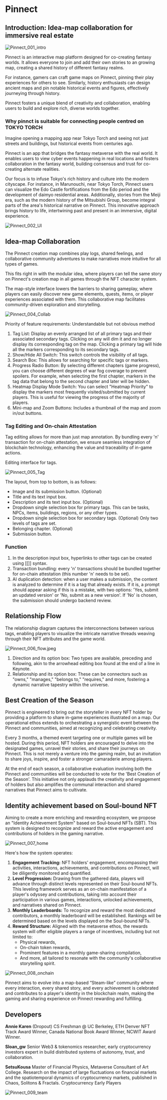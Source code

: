 # Pinnect

## Introduction: Idea-map collaboration for immersive real estate

![Pinnect_001_intro](/images/Pinnect_001_intro.jpg)

Pinnect is an interactive map platform designed for co-creating fantasy worlds. It allows everyone to join and add their own stories to an growing map, creating a shared history of different fantasy realms.

For instance, gamers can craft game maps on Pinnect, pinning their play experiences for others to see. Similarly, history enthusiasts can design ancient maps and pin notable historical events and figures, effectively journeying through history.

Pinnect fosters a unique blend of creativity and collaboration, enabling users to build and explore rich, diverse worlds together.

### Why pinnct is suitable for connecting people centred on TOKYO TORCH

Imagine opening a mapping app near Tokyo Torch and seeing not just streets and buildings, but historical events from centuries ago.

Pinnect is an app that bridges the fantasy metaverse with the real world. It enables users to view cyber events happening in real locations and fosters collaboration in the fantasy world, building consensus and trust for co-creating alternate realities.

Our focus is to infuse Tokyo's rich history and culture into the modern cityscape. For instance, in Marunouchi, near Tokyo Torch, Pinnect users can visualize the Edo Castle fortifications from the Edo period and the development of daimyo residential areas. Additionally, stories from the Meiji era, such as the modern history of the Mitsubishi Group, become integral parts of the area's historical narrative on Pinnect. This innovative approach brings history to life, intertwining past and present in an immersive, digital experience.


![Pinnect_002_UI](/images/Pinnect_002_UI.jpeg)

## Idea-map Collaboration

The Pinnect creation map combines play logs, shared feelings, and collaborative community adventures to make narratives more intuitive for all types of games.

This fits right in with the modular idea, where players can tell the same story on Pinnect's creation map in all games through the NFT character system.

The map-style interface lowers the barriers to sharing gameplay, where players can easily discover new game elements, quests, items, or player experiences associated with them. This collaborative map facilitates community-driven exploration and storytelling.

![Pinnect_004_Collab](/images/Pinnect_004_Collab.jpeg)

Priority of feature requirements: Understandable but not obvious method
1. Tag List: Display an evenly arranged list of all primary tags and their associated secondary tags. Clicking on any will dim it and no longer display its corresponding tag on the map. Clicking a primary tag will hide all the markers corresponding to its secondary tags.
2. Show/Hide All Switch: This switch controls the visibility of all tags.
3. Search Box: This allows for searching for specific tags or markers.
4. Progress Radio Button: By selecting different chapters (game progress), you can choose different degrees of war fog coverage to prevent spoilers. For example, when selecting the first chapter, markers in the tag data that belong to the second chapter and later will be hidden.
5. Heatmap Display Mode Switch: You can select "Heatmap Priority" to display the markers most frequently visited/submitted by current players. This is useful for viewing the progress of the majority of players.
6. Mini-map and Zoom Buttons: Includes a thumbnail of the map and zoom in/out buttons.

### Tag Editing and On-chain Attestation

Tag editing allows for more than just map annotation. By bundling every 'n' transaction for on-chain attestation, we ensure seamless integration of blockchain technology, enhancing the value and traceability of in-game actions.

Editing interface for tags.

![Pinnect_005_Tag](/images/Pinnect_005_Tag.png)

The layout, from top to bottom, is as follows:
- Image and its submission button. (Optional)
- Title and its text input box.
- Description and its text input box. (Optional)
- Dropdown single selection box for primary tags.
  This can be tasks, NPCs, items, buildings, regions, or any other types.
- Dropdown single selection box for secondary tags. (Optional)
  Only two levels of tags are set.
- Belonging chapter. (Optional)
- Submission button.

### Function
1. In the description input box, hyperlinks to other tags can be created using [[]] syntax.
2. Transaction bundling: every 'n' transactions should be bundled together for on-chain attestation (this number 'n' needs to be set).
3. AI duplication detection: when a user makes a submission, the content is analyzed to determine if it is a tag that already exists. If it is, a prompt should appear asking if this is a mistake, with two options: 'Yes, submit an updated version' or 'No, submit as a new version'. If 'No' is chosen, the submission should undergo backend review.

## Relationship Flow
The relationship diagram captures the interconnections between various tags, enabling players to visualize the intricate narrative threads weaving through their NFT attributes and the game world.

![Pinnect_006_flow.jpeg](/images/Pinnect_006_flow.jpeg)

1. Direction and its option box: Two types are available, preceding and following, akin to the arrowhead editing box found at the end of a line in Keynote.
2. Relationship and its option box: These can be connectors such as "owns," "manages," "belongs to," "requires," and more, fostering a dynamic narrative tapestry within the universe.

## Best Creation of the Season

Pinnect is engineered to bring out the storyteller in every NFT holder by providing a platform to share in-game experiences illustrated on a map. Our operational ethos extends to orchestrating a synergistic event between the Pinnect and communities, aimed at recognizing and celebrating creativity.

Every 3 months, a themed event targeting one or multiple games will be hosted. During this period, NFT holders are encouraged to delve into the designated games, unravel their stories, and share their journeys on Pinnect. This is not merely a venture into the gaming realm, but an invitation to share joys, inspire, and foster a stronger camaraderie among players.

At the end of each season, a collaborative evaluation involving both the Pinnect and communities will be conducted to vote for the 'Best Creation of the Season'. This initiative not only applauds the creativity and engagement of holders but also amplifies the communal interaction and shared narratives that Pinnect aims to cultivate.

## Identity achievement based on Soul-bound NFT

Aiming to create a more enriching and rewarding ecosystem, we propose an "Identity Achievement System" based on Soul-bound NFTs (SBT). This system is designed to recognize and reward the active engagement and contributions of holders in the gaming narrative.

![Pinnect_007_home](/images/Pinnect_007_home.png)

Here's how the system operates:

1. **Engagement Tracking:** NFT holders' engagement, encompassing their activities, interactions, achievements, and contributions on Pinnect, will be diligently monitored and quantified.
2. **Level Progression:** Drawing from the gathered data, players will advance through distinct levels represented on their Soul-bound NFTs. This leveling framework serves as an on-chain manifestation of a player's odyssey and contributions, taking into account their participation in various games, interactions, unlocked achievements, and narratives shared on Pinnect.
3. **Monthly Leaderboards:** To recognize and reward the most dedicated contributors, a monthly leaderboard will be established. Rankings will be determined based on the levels displayed on the Soul-bound NFTs.
4. **Reward Structure:** Aligned with the metaverse ethos, the rewards system will offer eligible players a range of incentives, including but not limited to:
    - Physical rewards,
    - On-chain token rewards,
    - Prominent features in a monthly game-sharing compilation,
    - And more, all tailored to resonate with the community's collaborative storytelling spirit.

![Pinnect_008_onchain](/images/Pinnect_008_onchain.jpeg)

Pinnect aims to evolve into a map-based “Steam-like” community where every interaction, every shared story, and every achievement is celebrated and contributes to a player's identity in the blockchain realm, making the gaming and sharing experience on Pinnect rewarding and fulfilling.

## Developers
**Annie Karen**
(Dropout) CS Freshman @ UC Berkeley, ETH Denver NFT Track Award Winner, Canada National Book Award Winner, NCWIT Award Winner.

**Sloan_gw**
Senior Web3 & tokenomics researcher, early cryptocurrency investors expert in build distributed systems of autonomy, trust, and collaboration.

**SetsuKousa**
Master of Financial Physics, Metaverse Consultant of Art College. Research on the impact of large fluctuations on financial markets and the spatiotemporal dynamics of cryptocurrency markets, published in Chaos, Solitons & Fractals. Cryptocurrency Early Players

![Pinnect_009_team](/images/Pinnect_009_team.png)